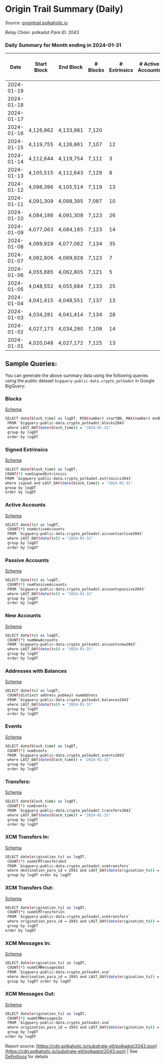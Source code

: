 # Origin Trail Summary (Daily)

_Source_: [origintrail.polkaholic.io](https://origintrail.polkaholic.io)

*Relay Chain*: polkadot
*Para ID*: 2043



### Daily Summary for Month ending in 2024-01-31


| Date    | Start Block | End Block | # Blocks | # Extrinsics | # Active Accounts | # Passive Accounts | # New Accounts | # Addresses | # Events  | # Transfers ($USD) | # XCM Transfers In ($USD) | # XCM Transfers Out ($USD) | # XCM In | # XCM Out | Issues |
|---------|-------------|-----------|----------|--------------|-------------------|--------------------|----------------|-------------|-----------|--------------------|---------------------------|----------------------------|----------|-----------|--------|
| 2024-01-19 |  |  |  |  |  |  |  |  |  |   |   |   |  |  |  |
| 2024-01-18 |  |  |  |  |  |  |  | 3,847 |  |   |   |   |  |  |  |
| 2024-01-17 |  |  |  |  |  |  |  | 3,845 |  |   |   |   |  |  |  |
| 2024-01-16 | 4,126,862 | 4,133,981 | 7,120 |  |  |  |  | 3,844 |  |   |   |   |  |  |  |
| 2024-01-15 | 4,119,755 | 4,126,861 | 7,107 | 12 |  |  |  | 3,840 | 1,414,452 | 74,450  |   |   |  |  |  |
| 2024-01-14 | 4,112,644 | 4,119,754 | 7,111 | 3 |  |  |  | 3,839 | 1,381,654 | 72,958  |   |   |  |  |  |
| 2024-01-13 | 4,105,515 | 4,112,643 | 7,129 | 8 |  |  |  | 3,838 | 1,473,233 | 74,100  |   |   |  |  |  |
| 2024-01-12 | 4,098,396 | 4,105,514 | 7,119 | 13 |  |  |  | 3,838 |  | 72,087  |   |   |  |  |  |
| 2024-01-11 | 4,091,309 | 4,098,395 | 7,087 | 10 |  |  |  | 3,838 | 1,570,016 | 71,335  |   |   | 1 |  |  |
| 2024-01-10 | 4,084,186 | 4,091,308 | 7,123 | 26 |  |  |  | 3,838 | 1,568,965 | 71,216  |   |   |  |  |  |
| 2024-01-09 | 4,077,063 | 4,084,185 | 7,123 | 14 |  |  |  | 3,836 | 1,498,478 | 72,278  |   |   |  |  |  |
| 2024-01-08 | 4,069,929 | 4,077,062 | 7,134 | 35 |  |  |  | 3,836 | 1,351,552 | 69,343  |   |   |  |  |  |
| 2024-01-07 | 4,062,806 | 4,069,928 | 7,123 | 7 |  |  |  | 3,836 | 1,394,779 | 71,781  |   |   |  |  |  |
| 2024-01-06 | 4,055,685 | 4,062,805 | 7,121 | 5 |  |  |  | 3,836 | 1,417,518 | 72,279  |   |   |  |  |  |
| 2024-01-05 | 4,048,552 | 4,055,684 | 7,133 | 25 |  |  |  | 3,836 | 1,508,510 | 71,956  |   |   |  |  |  |
| 2024-01-04 | 4,041,415 | 4,048,551 | 7,137 | 13 |  |  |  | 3,836 | 1,532,902 | 69,899  |   |   | 1 |  |  |
| 2024-01-03 | 4,034,281 | 4,041,414 | 7,134 | 28 |  |  |  | 3,834 | 1,575,317 | 68,308  |   |   |  |  |  |
| 2024-01-02 | 4,027,173 | 4,034,280 | 7,108 | 14 |  |  |  | 3,834 | 1,492,802 | 69,103  |   |   |  |  |  |
| 2024-01-01 | 4,020,048 | 4,027,172 | 7,125 | 13 |  |  |  | 3,834 | 1,540,224 | 68,198  |   |   |  |  |  |

## Sample Queries:
You can generate the above summary data using the following queries using the public dataset `bigquery-public-data.crypto_polkadot` in Google BigQuery:


### Blocks 

[Schema](https://github.com/colorfulnotion/substrate-etl/blob/main/schema/blocks.json)

```bash
SELECT date(block_time) as logDT, MIN(number) startBN, MAX(number) endBN, COUNT(*) numBlocks 
 FROM `bigquery-public-data.crypto_polkadot.blocks2043`  
 where LAST_DAY(date(block_time)) = "2024-01-31" 
 group by logDT 
 order by logDT
```

### Signed Extrinsics 

[Schema](https://github.com/colorfulnotion/substrate-etl/blob/main/schema/extrinsics.json)

```bash
SELECT date(block_time) as logDT, 
COUNT(*) numSignedExtrinsics 
FROM `bigquery-public-data.crypto_polkadot.extrinsics2043`  
where signed and LAST_DAY(date(block_time)) = "2024-01-31" 
group by logDT 
order by logDT
```

### Active Accounts 

[Schema](https://github.com/colorfulnotion/substrate-etl/blob/main/schema/accountsactive.json)

```bash
SELECT date(ts) as logDT, 
 COUNT(*) numActiveAccounts 
 FROM `bigquery-public-data.crypto_polkadot.accountsactive2043` 
 where LAST_DAY(date(ts)) = "2024-01-31" 
 group by logDT 
 order by logDT
```

### Passive Accounts 

[Schema](https://github.com/colorfulnotion/substrate-etl/blob/main/schema/accountspassive.json)

```bash
SELECT date(ts) as logDT, 
 COUNT(*) numPassiveAccounts 
 FROM `bigquery-public-data.crypto_polkadot.accountspassive2043` 
 where LAST_DAY(date(ts)) = "2024-01-31" 
 group by logDT 
 order by logDT
```

### New Accounts 

[Schema](https://github.com/colorfulnotion/substrate-etl/blob/main/schema/accountsnew.json)

```bash
SELECT date(ts) as logDT, 
 COUNT(*) numNewAccounts 
 FROM `bigquery-public-data.crypto_polkadot.accountsnew2043` 
 where LAST_DAY(date(ts)) = "2024-01-31" 
 group by logDT
 order by logDT
```

### Addresses with Balances 

[Schema](https://github.com/colorfulnotion/substrate-etl/blob/main/schema/balances.json)

```bash
SELECT date(ts) as logDT,
 COUNT(distinct address_pubkey) numAddress 
 FROM `bigquery-public-data.crypto_polkadot.balances2043` 
 where LAST_DAY(date(ts)) = "2024-01-31" 
 group by logDT 
 order by logDT
```

### Events 

[Schema](https://github.com/colorfulnotion/substrate-etl/blob/main/schema/events.json)

```bash
SELECT date(block_time) as logDT, 
 COUNT(*) numEvents 
 FROM `bigquery-public-data.crypto_polkadot.events2043` 
 where LAST_DAY(date(block_time)) = "2024-01-31" 
 group by logDT 
 order by logDT
```

### Transfers:

[Schema](https://github.com/colorfulnotion/substrate-etl/blob/main/schema/transfers.json)

```bash
SELECT date(block_time) as logDT, 
 COUNT(*) numEvents 
 FROM `bigquery-public-data.crypto_polkadot.transfers2043` 
 where LAST_DAY(date(block_time)) = "2024-01-31" 
 group by logDT 
 order by logDT
```

### XCM Transfers In: 

[Schema](https://github.com/colorfulnotion/substrate-etl/blob/main/schema/xcmtransfers.json)

```bash
SELECT date(origination_ts) as logDT, 
 COUNT(*) numXCMTransfersOut 
 FROM `bigquery-public-data.crypto_polkadot.xcmtransfers` 
 where destination_para_id = 2043 and LAST_DAY(date(origination_ts)) = "2024-01-31" 
 group by logDT order by logDT
```

### XCM Transfers Out: 

[Schema](https://github.com/colorfulnotion/substrate-etl/blob/main/schema/xcmtransfers.json)

```bash
SELECT date(origination_ts) as logDT, 
 COUNT(*) numXCMTransfersIn 
 FROM `bigquery-public-data.crypto_polkadot.xcmtransfers` 
 where origination_para_id = 2043 and LAST_DAY(date(origination_ts)) = "2024-01-31" 
 group by logDT 
order by logDT
```

### XCM Messages In: 

[Schema](https://github.com/colorfulnotion/substrate-etl/blob/main/schema/xcm.json)

```bash
SELECT date(origination_ts) as logDT, 
 COUNT(*) numXCMMessagesOut 
 FROM `bigquery-public-data.crypto_polkadot.xcm` 
 where destination_para_id = 2043 and LAST_DAY(date(origination_ts)) = "2024-01-31" 
 group by logDT order by logDT
```

### XCM Messages Out: 

[Schema](https://github.com/colorfulnotion/substrate-etl/blob/main/schema/xcm.json)

```bash
SELECT date(origination_ts) as logDT, 
 COUNT(*) numXCMMessagesIn 
 FROM `bigquery-public-data.crypto_polkadot.xcm` 
 where origination_para_id = 2043 and LAST_DAY(date(origination_ts)) = "2024-01-31" 
 group by logDT 
order by logDT
```


Report source: [https://cdn.polkaholic.io/substrate-etl/polkadot/2043.json](https://cdn.polkaholic.io/substrate-etl/polkadot/2043.json) | See [Definitions](/DEFINITIONS.md) for details
